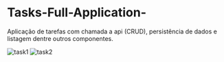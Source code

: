 # Tasks-Full-Application-
Aplicação de tarefas com chamada a api (CRUD), persistência de dados e listagem dentre outros componentes.

![task1](https://user-images.githubusercontent.com/62426822/120889718-6e6a0280-c5f6-11eb-80af-27381f19e7d7.jpg)
![task2](https://user-images.githubusercontent.com/62426822/120889719-6f029900-c5f6-11eb-8903-77c7d0d95d52.jpg)
